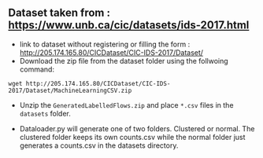 ## Dataset taken from : https://www.unb.ca/cic/datasets/ids-2017.html
- link to dataset without registering or filling the form : http://205.174.165.80/CICDataset/CIC-IDS-2017/Dataset/
- Download the zip file from the dataset folder using the follwoing command:
```
wget http://205.174.165.80/CICDataset/CIC-IDS-2017/Dataset/MachineLearningCSV.zip
```
- Unzip the `GeneratedLabelledFlows.zip` and place  `*.csv` files in the `datasets` folder.

- Dataloader.py will generate one of two folders. Clustered or normal. The clustered folder keeps its own counts.csv while the normal folder just generates a counts.csv in the datasets directory.